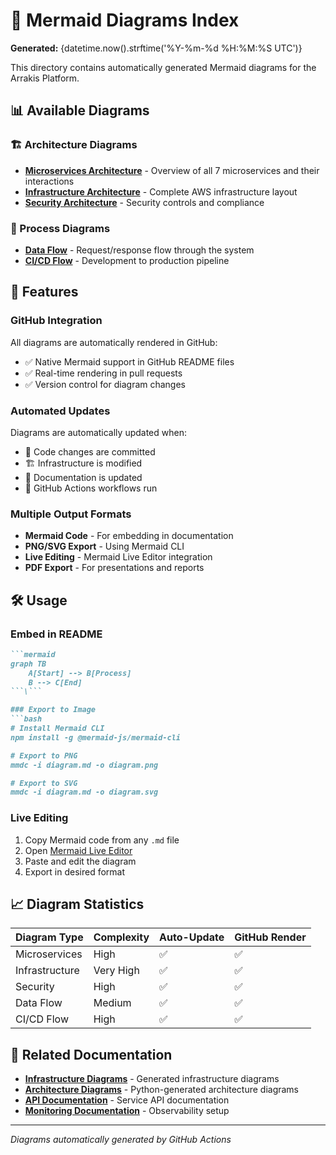 # 🎨 Mermaid Diagrams Index

**Generated:** {datetime.now().strftime('%Y-%m-%d %H:%M:%S UTC')}

This directory contains automatically generated Mermaid diagrams for the Arrakis Platform.

## 📊 Available Diagrams

### 🏗️ Architecture Diagrams
- **[Microservices Architecture](microservices-architecture.md)** - Overview of all 7 microservices and their interactions
- **[Infrastructure Architecture](infrastructure-architecture.md)** - Complete AWS infrastructure layout
- **[Security Architecture](security-architecture.md)** - Security controls and compliance

### 🔄 Process Diagrams
- **[Data Flow](data-flow.md)** - Request/response flow through the system
- **[CI/CD Flow](cicd-flow.md)** - Development to production pipeline

## 🚀 Features

### GitHub Integration
All diagrams are automatically rendered in GitHub:
- ✅ Native Mermaid support in GitHub README files
- ✅ Real-time rendering in pull requests
- ✅ Version control for diagram changes

### Automated Updates
Diagrams are automatically updated when:
- 🔄 Code changes are committed
- 🏗️ Infrastructure is modified
- 📝 Documentation is updated
- 🤖 GitHub Actions workflows run

### Multiple Output Formats
- **Mermaid Code** - For embedding in documentation
- **PNG/SVG Export** - Using Mermaid CLI
- **Live Editing** - Mermaid Live Editor integration
- **PDF Export** - For presentations and reports

## 🛠️ Usage

### Embed in README
```markdown
```mermaid
graph TB
    A[Start] --> B[Process]
    B --> C[End]
```\```

### Export to Image
```bash
# Install Mermaid CLI
npm install -g @mermaid-js/mermaid-cli

# Export to PNG
mmdc -i diagram.md -o diagram.png

# Export to SVG
mmdc -i diagram.md -o diagram.svg
```

### Live Editing
1. Copy Mermaid code from any `.md` file
2. Open [Mermaid Live Editor](https://mermaid.live/)
3. Paste and edit the diagram
4. Export in desired format

## 📈 Diagram Statistics

| Diagram Type | Complexity | Auto-Update | GitHub Render |
|--------------|------------|-------------|---------------|
| Microservices | High | ✅ | ✅ |
| Infrastructure | Very High | ✅ | ✅ |
| Security | High | ✅ | ✅ |
| Data Flow | Medium | ✅ | ✅ |
| CI/CD Flow | High | ✅ | ✅ |

## 🔗 Related Documentation

- **[Infrastructure Diagrams](../infrastructure/)** - Generated infrastructure diagrams
- **[Architecture Diagrams](../architecture/)** - Python-generated architecture diagrams
- **[API Documentation](../../api/)** - Service API documentation
- **[Monitoring Documentation](../../monitoring/)** - Observability setup

---
*Diagrams automatically generated by GitHub Actions*
